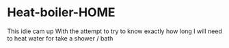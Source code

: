 # Heat-boiler-HOME
This idie cam up With the attempt to try to know exactly how long I will need to heat water for take a shower / bath
